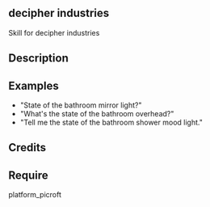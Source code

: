 ## decipher industries
Skill for decipher industries

## Description 


## Examples 
* "State of the bathroom mirror light?"
* "What's the state of the bathroom overhead?"
* "Tell me the state of the bathroom shower mood light."

## Credits 

## Require 
platform_picroft 